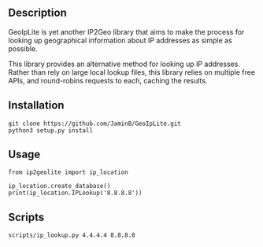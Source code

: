 ## Description

GeoIpLite is yet another IP2Geo library that aims to make the process for looking up geographical information about IP addresses as simple as possible.

This library provides an alternative method for looking up IP addresses. Rather than rely on large local lookup files, this library relies on multiple free APIs, and round-robins requests to each, caching the results.

## Installation

```
git clone https://github.com/JaminB/GeoIpLite.git
python3 setup.py install
```

## Usage

```
from ip2geolite import ip_location

ip_location.create_database()
print(ip_location.IPLookup('8.8.8.8'))
```

## Scripts

```
scripts/ip_lookup.py 4.4.4.4 8.8.8.8
```





